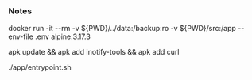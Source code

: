 ### Notes

docker run -it --rm -v ${PWD}/../data:/backup:ro -v ${PWD}/src:/app --env-file .env alpine:3.17.3

apk update && apk add inotify-tools && apk add curl

./app/entrypoint.sh